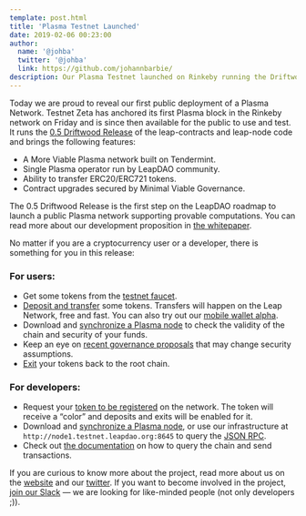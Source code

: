 ```yaml
---
template: post.html
title: 'Plasma Testnet Launched'
date: 2019-02-06 00:23:00
author:
  name: '@johba'
  twitter: '@johba'
  link: https://github.com/johannbarbie/
description: Our Plasma Testnet launched on Rinkeby running the Driftwood release. 🎉
---
```


Today we are proud to reveal our first public deployment of a Plasma Network. Testnet Zeta has anchored its first Plasma block in the Rinkeby network on Friday and is since then available for the public to use and test. It runs the [0.5 Driftwood Release](https://test.leapdao.org/blog/Plasma-Roadmap/) of the leap-contracts and leap-node code and brings the following features:

- A More Viable Plasma network built on Tendermint.
- Single Plasma operator run by LeapDAO community.
- Ability to transfer ERC20/ERC721 tokens.
- Contract upgrades secured by Minimal Viable Governance.

The 0.5 Driftwood Release is the first step on the LeapDAO roadmap to launch a public Plasma network supporting provable computations. You can read more about our development proposition in [the whitepaper](https://docs.google.com/document/d/1vStTjqvqZGyiI5AVtpwCIMlHFnzC_4bbixsCfs27-M8).

No matter if you are a cryptocurrency user or a developer, there is something for you in this release:

### For users:
- Get some tokens from the [testnet faucet](http://testnet.leapdao.org/faucet).
- [Deposit and transfer](http://testnet.leapdao.org/wallet) some tokens. Transfers will happen on the Leap Network, free and fast. You can also try out our [mobile wallet alpha](https://github.com/leapdao/mobile-plasma-wallet).
- Download and [synchronize a Plasma node](https://github.com/leapdao/leap-node) to check the validity of the chain and security of your funds.
- Keep an eye on [recent governance proposals](http://testnet.leapdao.org/governance) that may change security assumptions.
- [Exit](http://testnet.leapdao.org/wallet) your tokens back to the root chain.

### For developers:
- Request your [token to be registered](http://testnet.leapdao.org/registerToken) on the network. The token will receive a “color” and deposits and exits will be enabled for it.
- Download and [synchronize a Plasma node](https://github.com/leapdao/leap-node), or use our infrastructure at `http://node1.testnet.leapdao.org:8645` to query the [JSON RPC](https://docs.leapdao.org/json-rpc/overview/).
- Check out [the documentation](http://docs.leapdao.org) on how to query the chain and send transactions. 


If you are curious to know more about the project, read more about us on the [website](https://leapdao.org/) and our [twitter](https://twitter.com/leapdao). If you want to become involved in the project, [join our Slack](https://docs.google.com/forms/d/e/1FAIpQLSd8_wDGDAi__HvfYEWNK_bvJzIkxwHHRVL6AFEfJewBd2Vn9A/viewform) — we are looking for like-minded people (not only developers ;)).

